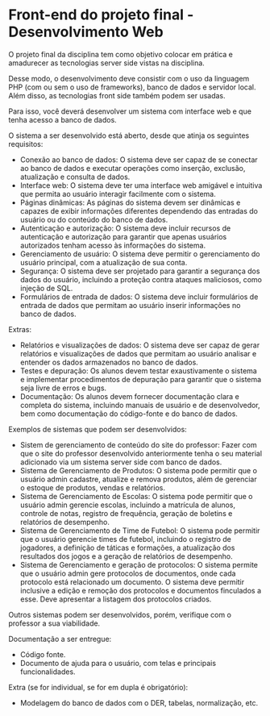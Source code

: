 # Front-end do projeto final - Desenvolvimento Web

O projeto final da disciplina tem como objetivo colocar em prática e amadurecer as tecnologias server side vistas na disciplina.

Desse modo, o desenvolvimento deve consistir com o uso da linguagem PHP (com ou sem o uso de frameworks), banco de dados e servidor local. Além disso, as tecnologias front side também podem ser usadas.

Para isso, você deverá desenvolver um sistema com interface web e que tenha acesso a banco de dados.


O sistema a ser desenvolvido está aberto, desde que atinja os seguintes requisitos:
- Conexão ao banco de dados: O sistema deve ser capaz de se conectar ao banco de dados e executar operações como inserção, exclusão, atualização e consulta de dados.
- Interface web: O sistema deve ter uma interface web amigável e intuitiva que permita ao usuário interagir facilmente com o sistema.
- Páginas dinâmicas: As páginas do sistema devem ser dinâmicas e capazes de exibir informações diferentes dependendo das entradas do usuário ou do conteúdo do banco de dados.
- Autenticação e autorização: O sistema deve incluir recursos de autenticação e autorização para garantir que apenas usuários autorizados tenham acesso às informações do sistema.
- Gerenciamento de usuário: O sistema deve permitir o gerenciamento do usuário principal, com a atualização de sua conta.
- Segurança: O sistema deve ser projetado para garantir a segurança dos dados do usuário, incluindo a proteção contra ataques maliciosos, como injeção de SQL.
- Formulários de entrada de dados: O sistema deve incluir formulários de entrada de dados que permitam ao usuário inserir informações no banco de dados.


Extras: 
- Relatórios e visualizações de dados: O sistema deve ser capaz de gerar relatórios e visualizações de dados que permitam ao usuário analisar e entender os dados armazenados no banco de dados.
- Testes e depuração: Os alunos devem testar exaustivamente o sistema e implementar procedimentos de depuração para garantir que o sistema seja livre de erros e bugs.
- Documentação: Os alunos devem fornecer documentação clara e completa do sistema, incluindo manuais de usuário e de desenvolvedor, bem como documentação do código-fonte e do banco de dados.



Exemplos de sistemas que podem ser desenvolvidos:
- Sistem de gerenciamento de conteúdo do site do professor: Fazer com que o site do professor desenvolvido anteriormente tenha o seu material adicionado via um sistema server side com banco de dados.
- Sistema de Gerenciamento de Produtos: O sistema pode permitir que o usuário admin cadastre, atualize e remova produtos, além de gerenciar o estoque de produtos, vendas e relatórios.
- Sistema de Gerenciamento de Escolas: O sistema pode permitir que o usuário admin gerencie escolas, incluindo a matrícula de alunos, controle de notas, registro de frequência, geração de boletins e relatórios de desempenho.
- Sistema de Gerenciamento de Time de Futebol: O sistema pode permitir que o usuário gerencie times de futebol, incluindo o registro de jogadores, a definição de táticas e formações, a atualização dos resultados dos jogos e a geração de relatórios de desempenho.
- Sistema de Gerenciamento e geração de protocolos: O sistema permite que o usuário admin gere protocolos de documentos, onde cada protocolo está relacionado um documento. O sistema deve permitir inclusive a edição e remoção dos protocolos e documentos finculados a esse. Deve apresentar a listagem dos protocolos criados.


Outros sistemas podem ser desenvolvidos, porém, verifique com o professor a sua viabilidade.



Documentação a ser entregue:
- Código fonte.
- Documento de ajuda para o usuário, com telas e principais funcionalidades.


Extra (se for individual, se for em dupla é obrigatório):
- Modelagem do banco de dados com o DER, tabelas, normalização, etc.
